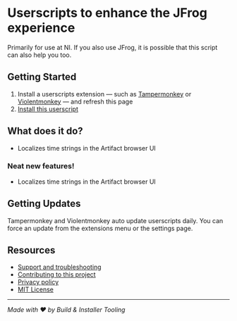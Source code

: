 # Userscripts to enhance the JFrog experience

Primarily for use at NI. If you also use JFrog, it is possible that this script can also help you too.

## Getting Started

1. Install a userscripts extension — such as [Tampermonkey](https://tampermonkey.net/) or [Violentmonkey](https://violentmonkey.github.io/) — and refresh this page
2. [Install this userscript](https://github.com/ni/jfrog-userscripts/raw/master/src/ni-jfrog.user.js)

## What does it do?

- Localizes time strings in the Artifact browser UI

### Neat new features!

- Localizes time strings in the Artifact browser UI

## Getting Updates

Tampermonkey and Violentmonkey auto update userscripts daily. You can force an update from the extensions menu or the settings page.

## Resources

- [Support and troubleshooting](docs/SUPPORT.md)
- [Contributing to this project](docs/CONTRIBUTING.md)
- [Privacy policy](docs/privacy-policy.md)
- [MIT License](LICENSE.txt)


---

*Made with :heart: by Build & Installer Tooling*

